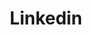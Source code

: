 ---
title: Linkedin
icon: carbon:logo-linkedin
url: https://www.linkedin.com/in/jdrouillydelucchi/
---